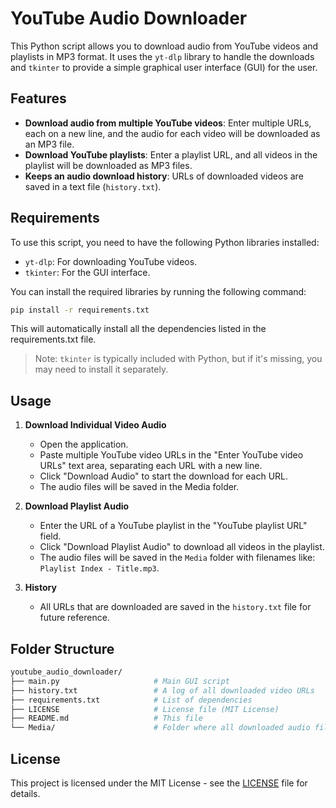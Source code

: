 # YouTube Audio Downloader

This Python script allows you to download audio from YouTube videos and playlists in MP3 format. It uses the `yt-dlp` library to handle the downloads and `tkinter` to provide a simple graphical user interface (GUI) for the user.

## Features
- **Download audio from multiple YouTube videos**: Enter multiple URLs, each on a new line, and the audio for each video will be downloaded as an MP3 file.
- **Download YouTube playlists**: Enter a playlist URL, and all videos in the playlist will be downloaded as MP3 files.
- **Keeps an audio download history**: URLs of downloaded videos are saved in a text file (`history.txt`).

## Requirements
To use this script, you need to have the following Python libraries installed:

- `yt-dlp`: For downloading YouTube videos.
- `tkinter`: For the GUI interface.

You can install the required libraries by running the following command:

```bash
pip install -r requirements.txt
```
This will automatically install all the dependencies listed in the requirements.txt file.

> Note: `tkinter` is typically included with Python, but if it's missing, you may need to install it separately.

## Usage

1. **Download Individual Video Audio**
    - Open the application.
    - Paste multiple YouTube video URLs in the "Enter YouTube video URLs" text area, separating each URL with a new line.
    - Click "Download Audio" to start the download for each URL.
    - The audio files will be saved in the Media folder.

2. **Download Playlist Audio**
    - Enter the URL of a YouTube playlist in the "YouTube playlist URL" field.
    - Click "Download Playlist Audio" to download all videos in the playlist.
    - The audio files will be saved in the `Media` folder with filenames like: `Playlist Index - Title.mp3`.

3. **History**
    - All URLs that are downloaded are saved in the `history.txt` file for future reference.

## Folder Structure

```bash
youtube_audio_downloader/
├── main.py                     # Main GUI script
├── history.txt                 # A log of all downloaded video URLs
├── requirements.txt            # List of dependencies
├── LICENSE                     # License file (MIT License)
├── README.md                   # This file
└── Media/                      # Folder where all downloaded audio files are saved
```

## License
This project is licensed under the MIT License - see the [LICENSE](LICENSE) file for details.
